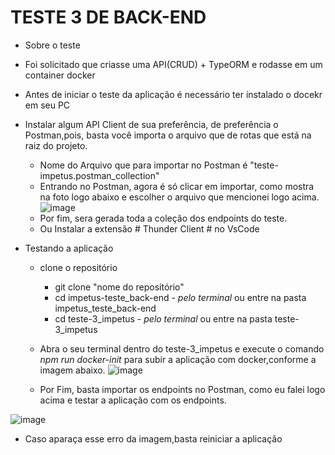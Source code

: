 # TESTE 3 DE BACK-END

- Sobre o teste
- Foi solicitado que criasse uma API(CRUD) + TypeORM e rodasse em um container docker

- Antes de iniciar o teste da aplicação é necessário ter instalado o docekr em seu PC
- Instalar algum API Client de sua preferência, de preferência o Postman,pois, basta você importa o arquivo que de rotas que está na raiz do
  projeto.

  - Nome do Arquivo que para importar no Postman é "teste-impetus.postman_collection"
  - Entrando no Postman, agora é só clicar em importar, como mostra na foto logo abaixo e escolher o arquivo que mencionei logo acima. 
![image](https://github.com/lucasscabral/impetus_teste_back-end/assets/80989256/6b036dfc-43a1-4d46-91b1-eb3f0a1eee8d)
  - Por fim, sera gerada toda a coleção dos endpoints do teste.
  - Ou Instalar a extensão # Thunder Client # no VsCode

- Testando a aplicação

  - clone o repositório
    - git clone "nome do repositório"
    - cd impetus-teste_back-end - *pelo terminal* ou entre na pasta impetus_teste_back-end
    - cd teste-3_impetus - *pelo terminal* ou entre na pasta teste-3_impetus
  - Abra o seu terminal dentro do teste-3_impetus e execute o comando *npm run docker-init* para subir a aplicação com docker,conforme a imagem abaixo.
![image](https://github.com/lucasscabral/impetus_teste_back-end/assets/80989256/c9a561c9-6340-4aea-a62a-12798f73b6a5)

  - Por Fim, basta importar os endpoints no Postman, como eu falei logo acima e testar a aplicação com os endpoints.

![image](https://github.com/lucasscabral/impetus_teste_back-end/assets/80989256/aa4a32bb-4220-4a97-bee2-5f011656bf0c)

- Caso aparaça esse erro da imagem,basta reiniciar a aplicação
